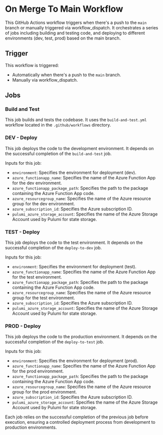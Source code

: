 # On Merge To Main Workflow

This GitHub Actions workflow triggers when there's a push to the `main` branch or manually triggered via workflow_dispatch. It orchestrates a series of jobs including building and testing code, and deploying to different environments (dev, test, prod) based on the main branch.

## Trigger

This workflow is triggered:
- Automatically when there's a push to the `main` branch.
- Manually via workflow_dispatch.

## Jobs

### Build and Test

This job builds and tests the codebase. It uses the `build-and-test.yml` workflow located in the `.github/workflows` directory.

### DEV - Deploy

This job deploys the code to the development environment. It depends on the successful completion of the `build-and-test` job.

Inputs for this job:
- `environment`: Specifies the environment for deployment (dev).
- `azure_functionapp_name`: Specifies the name of the Azure Function App for the dev environment.
- `azure_functionapp_package_path`: Specifies the path to the package containing the Azure Function App code.
- `azure_resourcegroup_name`: Specifies the name of the Azure resource group for the dev environment.
- `azure_subscription_id`: Specifies the Azure subscription ID.
- `pulumi_azure_storage_account`: Specifies the name of the Azure Storage Account used by Pulumi for state storage.

### TEST - Deploy

This job deploys the code to the test environment. It depends on the successful completion of the `deploy-to-dev` job.

Inputs for this job:
- `environment`: Specifies the environment for deployment (test).
- `azure_functionapp_name`: Specifies the name of the Azure Function App for the test environment.
- `azure_functionapp_package_path`: Specifies the path to the package containing the Azure Function App code.
- `azure_resourcegroup_name`: Specifies the name of the Azure resource group for the test environment.
- `azure_subscription_id`: Specifies the Azure subscription ID.
- `pulumi_azure_storage_account`: Specifies the name of the Azure Storage Account used by Pulumi for state storage.

### PROD - Deploy

This job deploys the code to the production environment. It depends on the successful completion of the `deploy-to-test` job.

Inputs for this job:
- `environment`: Specifies the environment for deployment (prod).
- `azure_functionapp_name`: Specifies the name of the Azure Function App for the prod environment.
- `azure_functionapp_package_path`: Specifies the path to the package containing the Azure Function App code.
- `azure_resourcegroup_name`: Specifies the name of the Azure resource group for the prod environment.
- `azure_subscription_id`: Specifies the Azure subscription ID.
- `pulumi_azure_storage_account`: Specifies the name of the Azure Storage Account used by Pulumi for state storage.

Each job relies on the successful completion of the previous job before execution, ensuring a controlled deployment process from development to production environments.
